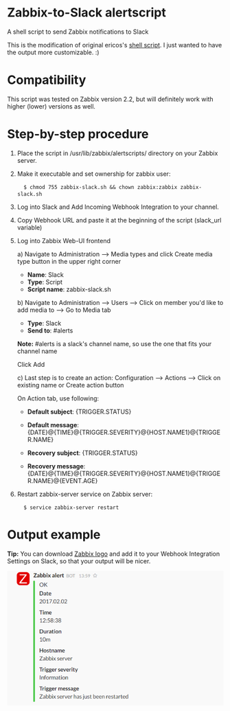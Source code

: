 Zabbix-to-Slack alertscript
===========================
A shell script to send Zabbix notifications to Slack

This is the modification of original ericos's [shell script](https://github.com/ericoc/zabbix-slack-alertscript/raw/master/slack.sh). I just wanted to have the output more customizable. :)

Compatibility
=============
This script was tested on Zabbix version 2.2, but will definitely work with higher (lower) versions as well.

Step-by-step procedure
======================
1. Place the script in /usr/lib/zabbix/alertscripts/ directory on your Zabbix server.
2. Make it executable and set ownership for zabbix user: 

         $ chmod 755 zabbix-slack.sh && chown zabbix:zabbix zabbix-slack.sh
         
3. Log into Slack and Add Incoming Webhook Integration to your channel.
4. Copy Webhook URL and paste it at the beginning of the script (slack_url variable)
5. Log into Zabbix Web-UI frontend
   
   a) Navigate to Administration --> Media types and click Create media type button in the upper right corner
   
    * **Name**: Slack
    * **Type**: Script
    * **Script name**: zabbix-slack.sh
  
   b) Navigate to Administration --> Users --> Click on member you'd like to add media to --> Go to Media tab

    * **Type**: Slack
    * **Send to**: #alerts      
    
    **Note:** #alerts is a slack's channel name, so use the one that fits your channel name
    
    Click Add
    
   c) Last step is to create an action: Configuration --> Actions --> Click on existing name or Create action button
      
      On Action tab, use following:
    
    * **Default subject**: {TRIGGER.STATUS}
    * **Default message**: {DATE}@{TIME}@{TRIGGER.SEVERITY}@{HOST.NAME1}@{TRIGGER.NAME}
    
    * **Recovery subject**: {TRIGGER.STATUS}
    * **Recovery message**: {DATE}@{TIME}@{TRIGGER.SEVERITY}@{HOST.NAME1}@{TRIGGER.NAME}@{EVENT.AGE}

6. Restart zabbix-server service on Zabbix server: 

         $ service zabbix-server restart

Output example
==============
**Tip:** You can download [Zabbix logo](https://jujucharms.com/_icon/120/zabbix-frontend.png) and add it to your Webhook Integration Settings on Slack, so that your output will be nicer.

![alt tag](https://github.com/zkovac-devops/zabbix-to-slack/blob/zkovac-devops-patch-1/zabbix_logo.png "Nottification with Zabbix logo")
